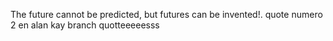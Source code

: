 The future cannot be predicted, but futures can be invented!.
quote numero 2 en alan kay branch
quotteeeeesss

